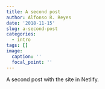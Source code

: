 ```yaml
---
title: A second post
author: Alfonso R. Reyes
date: '2018-11-15'
slug: a-second-post
categories:
  - intro
tags: []
image:
  caption: ''
  focal_point: ''
---
```


A second post with the site in Netlify.
